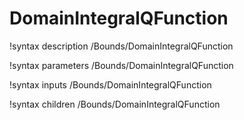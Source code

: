 <!-- MOOSE Documentation Stub: Remove this when content is added. -->

# DomainIntegralQFunction
!syntax description /Bounds/DomainIntegralQFunction

!syntax parameters /Bounds/DomainIntegralQFunction

!syntax inputs /Bounds/DomainIntegralQFunction

!syntax children /Bounds/DomainIntegralQFunction
